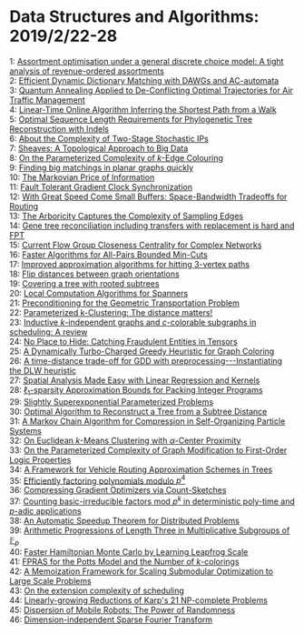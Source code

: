 # Data Structures and Algorithms: 2019/2/22-28  
1: [Assortment optimisation under a general discrete choice model: A tight  analysis of revenue-ordered assortments](https://doi.org/10.48550/arXiv.1606.01371)  
2: [Efficient Dynamic Dictionary Matching with DAWGs and AC-automata](https://doi.org/10.48550/arXiv.1710.03395)  
3: [Quantum Annealing Applied to De-Conflicting Optimal Trajectories for Air  Traffic Management](https://doi.org/10.48550/arXiv.1711.04889)  
4: [Linear-Time Online Algorithm Inferring the Shortest Path from a Walk](https://doi.org/10.48550/arXiv.1806.09806)  
5: [Optimal Sequence Length Requirements for Phylogenetic Tree  Reconstruction with Indels](https://doi.org/10.48550/arXiv.1811.01121)  
6: [About the Complexity of Two-Stage Stochastic IPs](https://doi.org/10.48550/arXiv.1901.01135)  
7: [Sheaves: A Topological Approach to Big Data](https://doi.org/10.48550/arXiv.1901.01341)  
8: [On the Parameterized Complexity of $k$-Edge Colouring](https://doi.org/10.48550/arXiv.1901.01861)  
9: [Finding big matchings in planar graphs quickly](https://doi.org/10.48550/arXiv.1902.07812)  
10: [The Markovian Price of Information](https://doi.org/10.48550/arXiv.1902.07856)  
11: [Fault Tolerant Gradient Clock Synchronization](https://doi.org/10.48550/arXiv.1902.08042)  
12: [With Great Speed Come Small Buffers: Space-Bandwidth Tradeoffs for  Routing](https://doi.org/10.48550/arXiv.1902.08069)  
13: [The Arboricity Captures the Complexity of Sampling Edges](https://doi.org/10.48550/arXiv.1902.08086)  
14: [Gene tree reconciliation including transfers with replacement is hard  and FPT](https://doi.org/10.48550/arXiv.1709.04459)  
15: [Current Flow Group Closeness Centrality for Complex Networks](https://doi.org/10.48550/arXiv.1802.02556)  
16: [Faster Algorithms for All-Pairs Bounded Min-Cuts](https://doi.org/10.48550/arXiv.1807.05803)  
17: [Improved approximation algorithms for hitting 3-vertex paths](https://doi.org/10.48550/arXiv.1808.10370)  
18: [Flip distances between graph orientations](https://doi.org/10.48550/arXiv.1902.06103)  
19: [Covering a tree with rooted subtrees](https://doi.org/10.48550/arXiv.1902.08218)  
20: [Local Computation Algorithms for Spanners](https://doi.org/10.48550/arXiv.1902.08266)  
21: [Preconditioning for the Geometric Transportation Problem](https://doi.org/10.48550/arXiv.1902.08384)  
22: [Parameterized k-Clustering: The distance matters!](https://doi.org/10.48550/arXiv.1902.08559)  
23: [Inductive $k$-independent graphs and $c$-colorable subgraphs in  scheduling: A review](https://doi.org/10.48550/arXiv.1712.06481)  
24: [No Place to Hide: Catching Fraudulent Entities in Tensors](https://doi.org/10.48550/arXiv.1810.06230)  
25: [A Dynamically Turbo-Charged Greedy Heuristic for Graph Coloring](https://doi.org/10.48550/arXiv.1812.11254)  
26: [A time-distance trade-off for GDD with preprocessing---Instantiating the  DLW heuristic](https://doi.org/10.48550/arXiv.1902.08340)  
27: [Spatial Analysis Made Easy with Linear Regression and Kernels](https://doi.org/10.48550/arXiv.1902.08679)  
28: [$\ell_1$-sparsity Approximation Bounds for Packing Integer Programs](https://doi.org/10.48550/arXiv.1902.08698)  
29: [Slightly Superexponential Parameterized Problems](https://doi.org/10.48550/arXiv.1902.08723)  
30: [Optimal Algorithm to Reconstruct a Tree from a Subtree Distance](https://doi.org/10.48550/arXiv.1902.08742)  
31: [A Markov Chain Algorithm for Compression in Self-Organizing Particle  Systems](https://doi.org/10.48550/arXiv.1603.07991)  
32: [On Euclidean $k$-Means Clustering with $\alpha$-Center Proximity](https://doi.org/10.48550/arXiv.1804.10827)  
33: [On the Parameterized Complexity of Graph Modification to First-Order  Logic Properties](https://doi.org/10.48550/arXiv.1805.04375)  
34: [A Framework for Vehicle Routing Approximation Schemes in Trees](https://doi.org/10.48550/arXiv.1807.04308)  
35: [Efficiently factoring polynomials modulo $p^4$](https://doi.org/10.48550/arXiv.1901.06628)  
36: [Compressing Gradient Optimizers via Count-Sketches](https://doi.org/10.48550/arXiv.1902.00179)  
37: [Counting basic-irreducible factors mod $p^k$ in deterministic poly-time  and $p$-adic applications](https://doi.org/10.48550/arXiv.1902.07785)  
38: [An Automatic Speedup Theorem for Distributed Problems](https://doi.org/10.48550/arXiv.1902.09958)  
39: [Arithmetic Progressions of Length Three in Multiplicative Subgroups of  $\mathbb{F}_p$](https://doi.org/10.48550/arXiv.1902.10046)  
40: [Faster Hamiltonian Monte Carlo by Learning Leapfrog Scale](https://doi.org/10.48550/arXiv.1810.04449)  
41: [FPRAS for the Potts Model and the Number of $k$-colorings](https://doi.org/10.48550/arXiv.1902.09114)  
42: [A Memoization Framework for Scaling Submodular Optimization to Large  Scale Problems](https://doi.org/10.48550/arXiv.1902.10176)  
43: [On the extension complexity of scheduling](https://doi.org/10.48550/arXiv.1902.10271)  
44: [Linearly-growing Reductions of Karp's 21 NP-complete Problems](https://doi.org/10.48550/arXiv.1902.10349)  
45: [Dispersion of Mobile Robots: The Power of Randomness](https://doi.org/10.48550/arXiv.1902.10489)  
46: [Dimension-independent Sparse Fourier Transform](https://doi.org/10.48550/arXiv.1902.10633)  